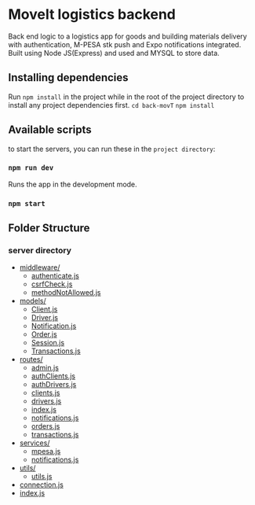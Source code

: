# MoveIt logistics backend

Back end logic to a logistics app for goods and building materials delivery with authentication, M-PESA stk push and Expo notifications integrated.
Built using Node JS(Express) and used and MYSQL to store data.

## Installing dependencies

Run `npm install` in the project while in the root of the project directory to install any project dependencies first.
`cd back-movT`
`npm install`

## Available scripts

to start the servers, you can run these in the `project directory`:

### `npm run dev`

Runs the app in the development mode.

### `npm start`

## Folder Structure

### server directory

-   [middleware/](./server/middleware)
    -   [authenticate.js](./server/middleware/authenticate.js)
    -   [csrfCheck.js](./server/middleware/csrfCheck.js)
    -   [methodNotAllowed.js](./server/middleware/methodNotAllowed.js)
-   [models/](./server/models)
    -   [Client.js](./server/models/Client.js)
    -   [Driver.js](./server/models/Driver.js)
    -   [Notification.js](./server/models/Notification.js)
    -   [Order.js](./server/models/Order.js)
    -   [Session.js](./server/models/Session.js)
    -   [Transactions.js](./server/models/Transactions.js)
-   [routes/](./server/routes)
    -   [admin.js](./server/routes/admin.js)
    -   [authClients.js](./server/routes/authClients.js)
    -   [authDrivers.js](./server/routes/authDrivers.js)
    -   [clients.js](./server/routes/clients.js)
    -   [drivers.js](./server/routes/drivers.js)
    -   [index.js](./server/routes/index.js)
    -   [notifications.js](./server/routes/notifications.js)
    -   [orders.js](./server/routes/orders.js)
    -   [transactions.js](./server/routes/transactions.js)
-   [services/](./server/services)
    -   [mpesa.js](./server/services/mpesa.js)
    -   [notifications.js](./server/services/notifications.js)
-   [utils/](./server/utils)
    -   [utils.js](./server/utils/utils.js)
-   [connection.js](./server/connection.js)
-   [index.js](./server/index.js)
